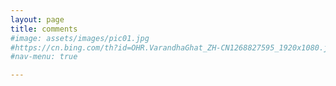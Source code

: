 ```yaml
---
layout: page
title: comments
#image: assets/images/pic01.jpg
#https://cn.bing.com/th?id=OHR.VarandhaGhat_ZH-CN1268827595_1920x1080.jpg
#nav-menu: true

---
```


<script src="https://utteranc.es/client.js"
        repo="lynxchancom/lynxchancom_dis"
        issue-term="pathname"
        theme="github-light"  
        crossorigin="anonymous"
        async>
</script>
